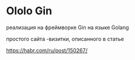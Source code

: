 # Ololo Gin

реализация на фреймворке Gin на языке Golang

простого сайта -визитки, описанного в статье

https://habr.com/ru/post/150267/